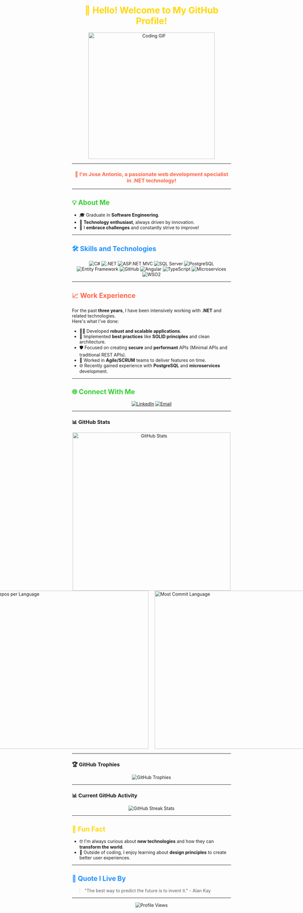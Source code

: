 <h1 align="center" style="color: #FFD700;">👋 Hello! Welcome to My GitHub Profile!</h1>

<p align="center">
  <img src="https://media.giphy.com/media/iIqmM5tTjmpOB9mpbn/giphy.gif" alt="Coding GIF" width="400">
</p>

---

<h3 align="center" style="color: #FF6347;">🌟 I'm <b>Jose Antonio</b>, a passionate web development specialist in .NET technology!</h3>

---

<h2 style="color: #32CD32;">💡 About Me</h2>

- 🎓 Graduate in **Software Engineering**.  
- 🔋 **Technology enthusiast**, always driven by innovation.  
- 🚀 I **embrace challenges** and constantly strive to improve!  

---

<h2 style="color: #1E90FF;">🛠️ Skills and Technologies</h2>

<p align="center">
  <img src="https://img.shields.io/badge/-C%23-239120?logo=c-sharp&logoColor=white&style=for-the-badge" alt="C#">
  <img src="https://img.shields.io/badge/-.NET-512BD4?logo=dotnet&logoColor=white&style=for-the-badge" alt=".NET">
  <img src="https://img.shields.io/badge/-ASP.NET%20MVC-512BD4?logo=dotnet&logoColor=white&style=for-the-badge" alt="ASP.NET MVC">
  <img src="https://img.shields.io/badge/-SQL%20Server-CC2927?logo=microsoft-sql-server&logoColor=white&style=for-the-badge" alt="SQL Server">
  <img src="https://img.shields.io/badge/-PostgreSQL-336791?logo=postgresql&logoColor=white&style=for-the-badge" alt="PostgreSQL">
  <img src="https://img.shields.io/badge/-Entity%20Framework-512BD4?logo=dotnet&logoColor=white&style=for-the-badge" alt="Entity Framework">
  <img src="https://img.shields.io/badge/-GitHub-181717?logo=github&logoColor=white&style=for-the-badge" alt="GitHub">
  <img src="https://img.shields.io/badge/-Angular-DD0031?logo=angular&logoColor=white&style=for-the-badge" alt="Angular">
  <img src="https://img.shields.io/badge/-TypeScript-3178C6?logo=typescript&logoColor=white&style=for-the-badge" alt="TypeScript">
  <img src="https://img.shields.io/badge/-Microservices-17A2B8?style=for-the-badge" alt="Microservices">
  <img src="https://img.shields.io/badge/-WSO2-FF7300?logo=wso2&logoColor=white&style=for-the-badge" alt="WSO2">
</p>

---

<h2 style="color: #FF6347;">📈 Work Experience</h2>

For the past **three years**, I have been intensively working with **.NET** and related technologies.  
Here's what I've done:  
- 👨‍💻 Developed **robust and scalable applications**.  
- 📐 Implemented **best practices** like **SOLID principles** and clean architecture.  
- 🛡️ Focused on creating **secure** and **performant** APIs (Minimal APIs and traditional REST APIs).  
- 🤝 Worked in **Agile/SCRUM** teams to deliver features on time.  
- 🌐 Recently gained experience with **PostgreSQL** and **microservices** development.  

---

<h2 style="color: #32CD32;">🌐 Connect With Me</h2>

<p align="center">
  <a href="https://www.linkedin.com/in/jose-antonio-cueto-mengana-866aa7255/" target="_blank"><img src="https://img.shields.io/badge/-LinkedIn-0077B5?logo=linkedin&logoColor=white&style=for-the-badge" alt="LinkedIn"></a>
  <a href="mailto:joseacm2901@gmail.com"><img src="https://img.shields.io/badge/-Email-EA4335?logo=gmail&logoColor=white&style=for-the-badge" alt="Email"></a>
</p>

---

### 📊 GitHub Stats

<div align="center">
  <img src="https://github-readme-stats.vercel.app/api?username=JoseA-Cueto&show_icons=true&theme=radical&count_private=true&include_all_commits=true" alt="GitHub Stats" width="500">
</div>

<div style="display: flex; justify-content: center; gap: 20px;">
  <img src="https://github-profile-summary-cards.vercel.app/api/cards/repos-per-language?username=JoseA-Cueto&theme=radical" alt="Repos per Language" width="500">
  <img src="https://github-profile-summary-cards.vercel.app/api/cards/most-commit-language?username=JoseA-Cueto&theme=radical" alt="Most Commit Language" width="500">
</div>


---

### 🏆 GitHub Trophies

<div align="center">
  <img src="https://github-profile-trophy.vercel.app/?username=JoseA-Cueto&theme=radical&no-frame=true&no-bg=true&margin-w=15&margin-h=15" alt="GitHub Trophies">
</div>

---

### 📊 Current GitHub Activity
<p align="center">
 <img src="https://github-readme-streak-stats.herokuapp.com/?user=JoseA-Cueto&theme=radical&hide_border=true&fire=DD2727&ring=1DB954" alt="GitHub Streak Stats" />

</p>

---

<h2 style="color: #FFD700;">🌟 Fun Fact</h2>

- 🤓 I'm always curious about **new technologies** and how they can **transform the world**.  
- 🎨 Outside of coding, I enjoy learning about **design principles** to create better user experiences.  

---

<h2 style="color: #1E90FF;">📜 Quote I Live By</h2>

> "The best way to predict the future is to invent it." - Alan Kay

---

<p align="center">
  <img src="https://komarev.com/ghpvc/?username=JoseA-Cueto&color=brightgreen&style=for-the-badge" alt="Profile Views" />
</p>

